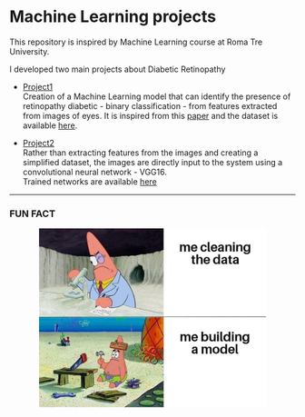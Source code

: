 # Machine Learning projects
This repository is inspired by Machine Learning course at Roma Tre University.


I developed two main projects about Diabetic Retinopathy
- [Project1](https://github.com/mariocuomo/progettoML/tree/main/project1)<br>
Creation of a Machine Learning model that can identify the presence of retinopathy diabetic - binary classification - from features extracted from images of eyes.
It is inspired from this [paper](https://www.degruyter.com/document/doi/10.1515/comp-2020-0222/html) and the dataset is available [here](https://archive.ics.uci.edu/ml/datasets/Diabetic+Retinopathy+Debrecen+Data+Set).

- [Project2](https://github.com/mariocuomo/progettoML/tree/main/project2)<br>
Rather than extracting features from the images and creating a simplified dataset, the images are directly input to the system using a convolutional neural network - VGG16.<br>
Trained networks are available [here](https://uniroma3-my.sharepoint.com/:f:/g/personal/mar_cuomo3_stud_uniroma3_it/Ekvxfk9ODT9HrwGsEC1zmr4B-loRjMFOHPMShadbfeRrhA?e=P1S6jX)

---

### FUN FACT

<div align="center">
  <img src="https://github.com/mariocuomo/progettoML/blob/main/imgs/fun.jpg" width="400">
</div>
